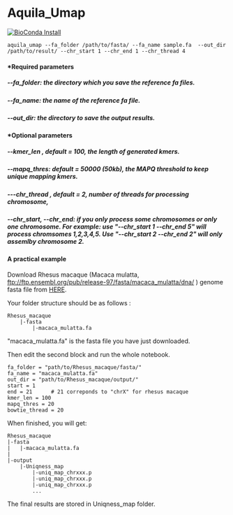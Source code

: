 # Aquila_Umap
[![BioConda Install](https://img.shields.io/conda/dn/bioconda/aquila_umap.svg?style=flag&label=BioConda%20install)](https://anaconda.org/bioconda/aquila_umap)
```
aquila_umap --fa_folder /path/to/fasta/ --fa_name sample.fa  --out_dir /path/to/result/ --chr_start 1 --chr_end 1 --chr_thread 4
```
#### *Required parameters
##### --fa_folder: the directory which you save the reference fa files. 
##### --fa_name: the name of the reference fa file. 
#####  --out_dir: the directory to save the output results.

#### *Optional parameters
##### --kmer_len , default = 100, the length of generated kmers.
##### --mapq_thres: default = 50000 (50kb), the MAPQ threshold to keep unique mapping kmers. 
##### ---chr_thread , default = 2, number of threads for processing chromosome,
##### --chr_start, --chr_end: if you only process some chromosomes or only one chromosome. For example: use "--chr_start 1 --chr_end 5"  will process chromsomes 1,2,3,4,5. Use "--chr_start 2 --chr_end 2" will only assemlby chromosome 2. 


#### A practical example

Download Rhesus macaque (Macaca mulatta, ftp://ftp.ensembl.org/pub/release-97/fasta/macaca_mulatta/dna/ ) genome fasta file from  <a href="http://xinzhouneuroscience.org/wp-content/uploads/2019/08/macaca_mulatta.fa">HERE</a>.

Your folder structure should be as follows :
```
Rhesus_macaque
    |-fasta
        |-macaca_mulatta.fa
```
"macaca_mulatta.fa" is the fasta file you have just downloaded.

Then edit the second block and run the whole notebook.
```
fa_folder = "path/to/Rhesus_macaque/fasta/"
fa_name = "macaca_mulatta.fa"
out_dir = "path/to/Rhesus_macaque/output/"
start = 1
end = 21      # 21 correponds to "chrX" for rhesus macaque 
kmer_len = 100 
mapq_thres = 20
bowtie_thread = 20 
```

When finished, you will get: 
```
Rhesus_macaque
|-fasta
|   |-macaca_mulatta.fa
|
|-output
    |-Uniqness_map
        |-uniq_map_chrxxx.p
        |-uniq_map_chrxxx.p
        |-uniq_map_chrxxx.p
        ...
```
The final results are stored in Uniqness_map folder.
